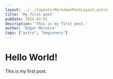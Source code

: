 ```yaml
---
layout: ../../layouts/MarkdownPostLayout.astro
title: 'My first post'
pubDate: 2024-01-01
description: 'This is my first post.'
author: 'Edgar Moreira'
tags: ["astro", "beginners"]
---
```


# Hello World!

This is my first post.